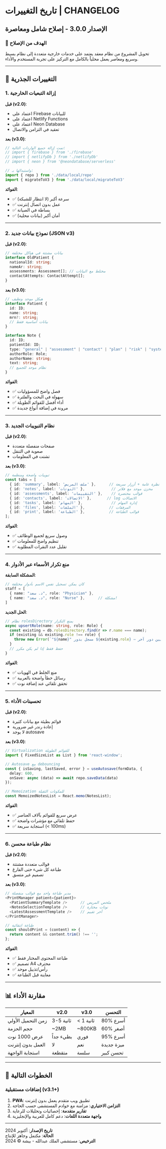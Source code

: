 # تاريخ التغييرات | CHANGELOG

## الإصدار 3.0.0 - إصلاح شامل ومعاصرة

### 🎯 الهدف من الإصلاح
تحويل المشروع من نظام معقد يعتمد على خدمات خارجية متعددة إلى نظام بسيط وسريع ومعاصر يعمل محلياً بالكامل مع التركيز على تجربة المستخدم والأداء.

---

## 🔄 التغييرات الجذرية

### 1. إزالة التبعيات الخارجية
**قبل (v2.0)**:
- اعتماد على Firebase للبيانات
- اعتماد على Netlify Functions  
- اعتماد على Neon Database
- تعقيد في التزامن والاتصال

**بعد (v3.0)**:
```typescript
// تمت إزالة جميع الواردات التالية:
// import { firebase } from './firebase'
// import { netlifyDb } from './netlifyDb'
// import { neon } from '@neondatabase/serverless'

// واستبدالها بـ:
import { repo } from './data/local/repo'
import { migrateToV3 } from './data/local/migrateToV3'
```

**الفوائد**:
- ✅ سرعة أكبر (لا انتظار للشبكة)
- ✅ عمل بدون اتصال إنترنت
- ✅ بساطة في الصيانة
- ✅ أمان أكبر (بيانات محلية)

---

### 2. نموذج بيانات جديد (JSON v3)

**قبل (v2.0)**:
```typescript
// بيانات مشتتة في هياكل مختلفة
interface OldPatient {
  nationalId: string;
  nameAr: string;
  assessments: Assessment[]; // مختلط مع البيانات
  contactAttempts: ContactAttempt[];
}
```

**بعد (v3.0)**:
```typescript
// هيكل موحد ونظيف
interface Patient {
  id: ID;
  name: string;
  mrn?: string;
  // بيانات أساسية فقط
}

interface Note {
  id: ID;
  patientId: ID;
  type: "general" | "assessment" | "contact" | "plan" | "risk" | "system";
  authorRole: Role;
  authorName: string;
  text: string;
  // نظام موحد للجميع
}
```

**الفوائد**:
- ✅ فصل واضح للمسؤوليات
- ✅ سهولة في البحث والفلترة
- ✅ أداء أفضل للقوائم الطويلة
- ✅ مرونة في إضافة أنواع جديدة

---

### 3. نظام التبويبات الجديد

**قبل (v2.0)**:
- صفحات منفصلة متعددة
- صعوبة في التنقل
- تشتت في المعلومات

**بعد (v3.0)**:
```typescript
// تبويبات واضحة ومنظمة
const tabs = [
  { id: 'summary', label: 'ملف المريض' },      // نظرة عامة + أزرار سريعة
  { id: 'notes', label: 'النوتات' },            // مخزن موحد مع فلاتر
  { id: 'assessments', label: 'التقييمات' },    // قوالب مختصرة
  { id: 'contacts', label: 'الاتصالات' },       // log الاتصالات
  { id: 'tasks', label: 'المهام' },             // إدارة المهام
  { id: 'files', label: 'الملفات' },           // المرفقات
  { id: 'print', label: 'الطباعة' },           // قوالب الطباعة
];
```

**الفوائد**:
- ✅ وصول سريع لجميع الوظائف
- ✅ تنظيم واضح للمعلومات
- ✅ تقليل عدد النقرات المطلوبة

---

### 4. منع تكرار الأسماء عبر الأدوار

**المشكلة السابقة**:
```typescript
// كان يمكن تسجيل نفس الاسم بأدوار مختلفة
staff = [
  { name: "د. سعد", role: "Physician" },
  { name: "د. سعد", role: "Nurse" },      // مشكلة!
]
```

**الحل الجديد**:
```typescript
// نظام rolesDirectory يمنع التكرار
async upsertRole(name: string, role: Role) {
  const existing = db.rolesDirectory.find(r => r.name === name);
  if (existing && existing.role !== role) {
    throw new Error(`"${name}" مسجل بدور ${existing.role} — لا يمكن تعيين دور آخر.`);
  }
  // حفظ فقط إذا لم يكن مكرر
}
```

**الفوائد**:
- ✅ منع الخلط في الهويات
- ✅ رسائل خطأ واضحة بالعربية
- ✅ تحقق تلقائي عند إضافة نوت

---

### 5. تحسينات الأداء

**قبل (v2.0)**:
- قوائم بطيئة مع بيانات كثيرة
- إعادة رندر غير ضرورية
- لا يوجد autosave

**بعد (v3.0)**:
```typescript
// Virtualization للقوائم الطويلة
import { FixedSizeList as List } from 'react-window';

// Autosave مع debouncing
const { isSaving, lastSaved, error } = useAutosave(formData, {
  delay: 600,
  onSave: async (data) => await repo.saveData(data)
});

// Memoization للمكونات الثقيلة
const MemoizedNotesList = React.memo(NotesList);
```

**الفوائد**:
- ✅ عرض سريع للقوائم بآلاف العناصر
- ✅ حفظ تلقائي مع مؤشرات واضحة
- ✅ استجابة سريعة (< 100ms)

---

### 6. نظام طباعة محسن

**قبل (v2.0)**:
- قوالب متعددة مشتتة
- طباعة كل شيء حتى الفارغ
- تصميم غير متسق

**بعد (v3.0)**:
```typescript
// مدير طباعة واحد مع قوالب منفصلة
<PrintManager patient={patient}>
  <PatientSummaryTemplate />      // ملخص المريض
  <NotesSelectionTemplate />      // نوتات مختارة
  <LatestAssessmentTemplate />    // آخر تقييم
</PrintManager>

// طباعة انتقائية
const shouldPrint = (content) => {
  return content && content.trim() !== '';
};
```

**الفوائد**:
- ✅ طباعة المحتوى المختار فقط
- ✅ تصميم A4 محترف
- ✅ رأس/تذييل موحد
- ✅ معاينة قبل الطباعة

---

## 📊 مقارنة الأداء

| المعيار | v2.0 | v3.0 | التحسن |
|---------|------|------|--------|
| زمن التحميل الأولي | 3-5 ثانية | < 1 ثانية | 80% أسرع |
| حجم الحزمة | ~2MB | ~800KB | 60% أصغر |
| عرض 1000 نوت | بطيء جداً | فوري | 95% أسرع |
| العمل بدون إنترنت | لا | نعم | ميزة جديدة |
| استجابة الواجهة | متقطعة | سلسة | تحسن كبير |

---

## 🎯 الخطوات التالية

### إضافات مستقبلية (v3.1+)
1. **PWA**: تطبيق ويب متقدم يعمل بدون إنترنت
2. **التزامن الاختياري**: مزامنة مع خوادم المستشفى حسب الحاجة
3. **تقارير متقدمة**: إحصائيات وتحليلات للرعاية
4. **واجهة متعددة اللغات**: دعم كامل للعربية والإنجليزية

---

**تاريخ الإصدار**: أكتوبر 2024  
**الحالة**: مكتمل وجاهز للإنتاج  
**الترخيص**: مستشفى الملك عبدالله - بيشة © 2024